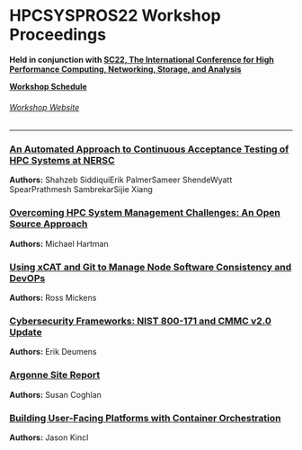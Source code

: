 # HPCSYSPROS22 Workshop Proceedings
**Held in conjunction with [SC22, The International Conference for High Performance Computing, Networking, Storage, and Analysis](https://sc22.supercomputing.org/)**

**[Workshop Schedule](https://sc22.supercomputing.org/session/?sess=sess463)**

###### [Workshop Website](http://sighpc-syspros.org/workshops/2022/)

---
### [An Automated Approach to Continuous Acceptance Testing of HPC Systems at NERSC](https://github.com/HPCSYSPROS/Workshop22/tree/master/An_Automated_Approach_to_Continuous_Acceptance_Testing_of_HPC_Systems_at_NERSC)
**Authors:** Shahzeb SiddiquiErik PalmerSameer ShendeWyatt SpearPrathmesh SambrekarSijie Xiang

### [Overcoming HPC System Management Challenges: An Open Source Approach](https://github.com/HPCSYSPROS/Workshop22/tree/master/Overcoming_HPC_System_Management_Challenges-An_Open_Source_Approach)
**Authors:** Michael Hartman

### [Using xCAT and Git to Manage Node Software Consistency and DevOPs](https://github.com/HPCSYSPROS/Workshop22/tree/master/Using_xCAT_and_Git_to_Manage_Node_Software_Consistency_and_DevOPs)
**Authors:** Ross Mickens

### [Cybersecurity Frameworks: NIST 800-171 and CMMC v2.0 Update](https://github.com/HPCSYSPROS/Workshop22/tree/master/Cybersecurity_Frameworks-NIST_800-171_and_CMMC_v2.0_Update)
**Authors:** Erik Deumens

### [Argonne Site Report](https://github.com/HPCSYSPROS/Workshop22/tree/master/Argonne_Site_Report)
**Authors:** Susan Coghlan

### [Building User-Facing Platforms with Container Orchestration](https://github.com/HPCSYSPROS/Workshop22/tree/master/Building_User-Facing_Platforms_with_Container_Orchestration)
**Authors:** Jason Kincl

